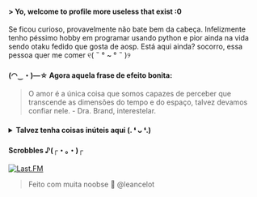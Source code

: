 #### > Yo, welcome to profile more useless that exist :0
Se ficou curioso, provavelmente não bate bem da cabeça. Infelizmente tenho péssimo hobby em programar usando python e pior ainda na vida sendo otaku fedido que gosta de aosp. Está aqui ainda? socorro, essa pessoa quer me comer ୧( ˵ ° ~ ° ˵ )୨ 

#### (◠‿・)—☆ Agora aquela frase de efeito bonita:
> O amor é a única coisa que somos capazes de perceber que transcende as dimensões do tempo e do espaço, talvez devamos confiar nele. - Dra. Brand, interestelar.

#### <details><summary>Talvez tenha coisas inúteis aqui (. ❛ ᴗ ❛.)</summary><br>( •_•)<br>( ง )ง Primeiro aviso:<br>/︶\ Me siga e ninguém se machuca<br>[![Chat-Telegram](https://img.shields.io/badge/Chat-Telegram-blue.svg)](https://t.me/leancelot) [![Canal-Telegram](https://img.shields.io/badge/Canal-Telegram-blue.svg)](https://t.me/bundadootako) [![Perfil-Twitter](https://img.shields.io/badge/Perfil-Twitter-blue.svg)](https://twitter.com/leancelot)<br> [![Playlists-youtube](https://img.shields.io/badge/Playlists-Youtube-red.svg)](https://www.youtube.com/channel/UCAQhymExVUV3_718hFKHPFw/playlists) [![site-bosta](https://img.shields.io/badge/Blog-Bundao-red.svg)](https://bundao.netlify.app) [![MyAnimeList](https://img.shields.io/badge/Listinha-MAL-red.svg)](https://myanimelist.net/animelist/leancelot&view=list&status=7)
</details>

#### Scrobbles ♪(┌・。・)┌
<p align="left">
  <a href="https://www.last.fm/user/hileancelot" > <img src="https://lastfm-recently-played.vercel.app/api?user=hileancelot&count=4" alt="Last.FM" /></a>
</p>

> Feito com muita noobse 🤝 @leancelot
